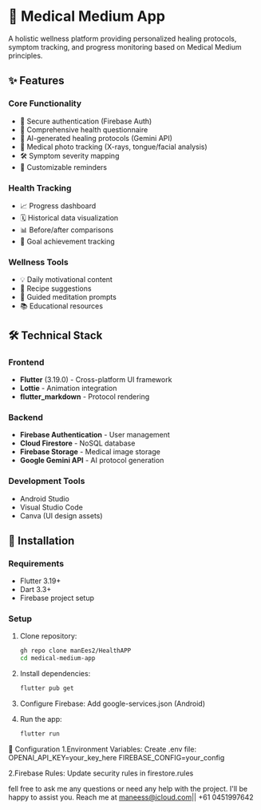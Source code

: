 # 🌿 Medical Medium App

A holistic wellness platform providing personalized healing protocols, symptom tracking, and progress monitoring based on Medical Medium principles.

## ✨ Features

### Core Functionality
- 🔐 Secure authentication (Firebase Auth)
- 📝 Comprehensive health questionnaire
- 🧠 AI-generated healing protocols (Gemini API)
- 📸 Medical photo tracking (X-rays, tongue/facial analysis)
- 🛠 Symptom severity mapping
- 🔔 Customizable reminders

### Health Tracking
- 📈 Progress dashboard
- 🗓 Historical data visualization
- 📊 Before/after comparisons
- 🎯 Goal achievement tracking

### Wellness Tools
- 💡 Daily motivational content
- 🥗 Recipe suggestions
- 🧘 Guided meditation prompts
- 📚 Educational resources

## 🛠 Technical Stack

### Frontend
- **Flutter** (3.19.0) - Cross-platform UI framework
- **Lottie** - Animation integration
- **flutter_markdown** - Protocol rendering

### Backend
- **Firebase Authentication** - User management
- **Cloud Firestore** - NoSQL database
- **Firebase Storage** - Medical image storage
- **Google Gemini API** - AI protocol generation

### Development Tools
- Android Studio
- Visual Studio Code
- Canva (UI design assets)

## 🚀 Installation

### Requirements
- Flutter 3.19+
- Dart 3.3+
- Firebase project setup

### Setup
1. Clone repository:
   ```bash
   gh repo clone manEes2/HealthAPP
   cd medical-medium-app

2. Install dependencies:
   ```bash
   flutter pub get

3. Configure Firebase:
Add google-services.json (Android)

4. Run the app:
   ```bash
   flutter run

🔧 Configuration
1.Environment Variables:
Create .env file:
  OPENAI_API_KEY=your_key_here
  FIREBASE_CONFIG=your_config

2.Firebase Rules:
Update security rules in firestore.rules




fell free to ask me any questions or need any help with the project. I'll be happy to assist you. Reach me at maneess@icloud.com|| +61 0451997642
